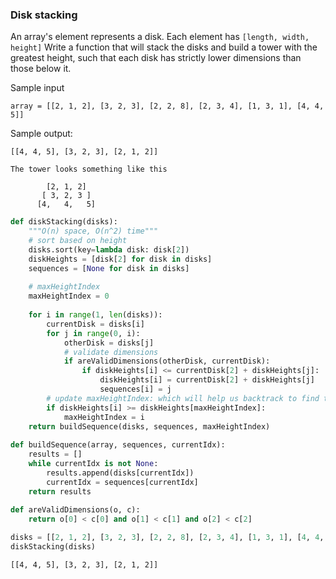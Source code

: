 ### Disk stacking
An array's element represents a disk. Each element has `[length, width, height]`
Write a function that will stack the disks and build a tower with the greatest height, such that each disk has strictly lower dimensions than those below it.

Sample input
```
array = [[2, 1, 2], [3, 2, 3], [2, 2, 8], [2, 3, 4], [1, 3, 1], [4, 4, 5]]
```

Sample output:
```
[[4, 4, 5], [3, 2, 3], [2, 1, 2]]

The tower looks something like this

        [2, 1, 2]
       [ 3, 2, 3 ]
      [4,   4,   5]
```



```python
def diskStacking(disks):
    """O(n) space, O(n^2) time"""
    # sort based on height
    disks.sort(key=lambda disk: disk[2])
    diskHeights = [disk[2] for disk in disks]
    sequences = [None for disk in disks]
    
    # maxHeightIndex
    maxHeightIndex = 0
    
    for i in range(1, len(disks)):
        currentDisk = disks[i]
        for j in range(0, i):
            otherDisk = disks[j]
            # validate dimensions
            if areValidDimensions(otherDisk, currentDisk):
                if diskHeights[i] <= currentDisk[2] + diskHeights[j]:
                    diskHeights[i] = currentDisk[2] + diskHeights[j]
                    sequences[i] = j
        # update maxHeightIndex: which will help us backtrack to find the disks involved.
        if diskHeights[i] >= diskHeights[maxHeightIndex]:
            maxHeightIndex = i
    return buildSequence(disks, sequences, maxHeightIndex)
    
def buildSequence(array, sequences, currentIdx):
    results = []
    while currentIdx is not None:
        results.append(disks[currentIdx])
        currentIdx = sequences[currentIdx]
    return results
        
def areValidDimensions(o, c):
    return o[0] < c[0] and o[1] < c[1] and o[2] < c[2]

```


```python
disks = [[2, 1, 2], [3, 2, 3], [2, 2, 8], [2, 3, 4], [1, 3, 1], [4, 4, 5]]
diskStacking(disks)
```




    [[4, 4, 5], [3, 2, 3], [2, 1, 2]]




```python

```
